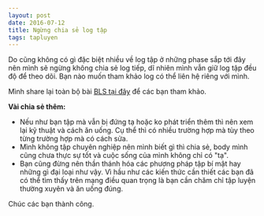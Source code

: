 ```yaml
---
layout: post
date: 2016-07-12
title: Ngừng chia sẻ log tập
tags: tapluyen
---
```

Do cũng không có gì đặc biệt nhiều về log tập ở những phase sắp tới đây nên mình sẽ ngừng không chia sẻ log tiếp, dĩ nhiên mình vẫn giữ log tập đều độ để theo dõi. Bạn nào muốn tham khảo log có thể liên hệ riêng với mình.

Mình share lại toàn bộ bài [BLS tại đây](http://www.evernote.com/l/AANhkcibY3tNmKJKybwd4wszj769C_BXgrk/) để các bạn tham khảo. 

**Vài chia sẻ thêm:**

 - Nếu như bạn tập mà vẫn bị đứng tạ hoặc ko phát triển thêm thì nên xem lại kỹ thuật và cách ăn uống. Cụ thể thì có nhiều trường hợp mà tùy theo từng trường hợp mà có cách sửa.
 - Mình không tập chuyên nghiệp nên mình biết gì thì chia sẻ, body mình cũng chưa thực sự tốt và cuộc sống của mình không chỉ có "tạ".
 - Bạn cũng đừng nên thần thánh hóa các phương pháp tập bí mật hay những gì đại loại như vậy. Vì hầu như các kiến thức cần thiết các bạn đã có thể tìm thấy trên mạng điều quan trọng là bạn cần chăm chỉ tập luyện thường xuyên và ăn uống đúng.
 
 Chúc các bạn thành công.
